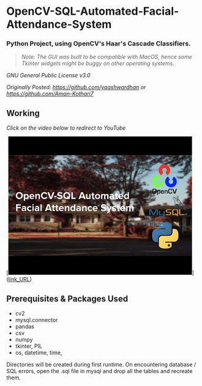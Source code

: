 # OpenCV-SQL-Automated-Facial-Attendance-System
### Python Project, using OpenCV's Haar's Cascade Classifiers.
>*Note: The GUI was built to be compatible with MacOS, hence some Tkinter widgets might be buggy on other operating systems.*

*GNU General Public License v3.0*

*Originally Posted: https://github.com/yaashwardhan or https://github.com/Aman-Kothari7*


## Working

*Click on the video below to redirect to YouTube*

[![Click Here](thumbnail.jpg)]([link_URL](https://www.youtube.com/watch?v=6sbRPX86hQ4 "Python SQL Project: Open CV Automated Facial Attendance System Using Haar's Cascade Classifiers"))


## Prerequisites & Packages Used

- cv2
- mysql.connector
- pandas
- csv
- numpy
- tkinter, PIL
- os, datetime, time, 

Directories will be created during first runtime. 
On encountering database / SQL errors, open the .sql file in mysql and drop all the tables and recreate them.
